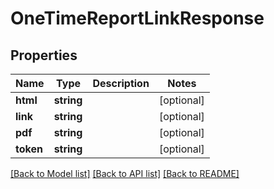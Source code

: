 # OneTimeReportLinkResponse

## Properties
Name | Type | Description | Notes
------------ | ------------- | ------------- | -------------
**html** | **string** |  | [optional] 
**link** | **string** |  | [optional] 
**pdf** | **string** |  | [optional] 
**token** | **string** |  | [optional] 

[[Back to Model list]](../README.md#documentation-for-models) [[Back to API list]](../README.md#documentation-for-api-endpoints) [[Back to README]](../README.md)



